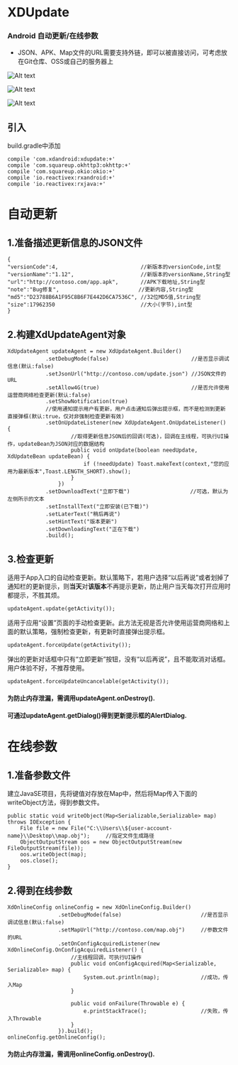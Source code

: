 # XDUpdate
### Android 自动更新/在线参数

- JSON、APK、Map文件的URL需要支持外链，即可以被直接访问，可考虑放在Git仓库、OSS或自己的服务器上

![Alt text](https://raw.githubusercontent.com/xingda920813/XDUpdate/master/Screenshot_notification.png)

![Alt text](https://raw.githubusercontent.com/xingda920813/XDUpdate/master/Screenshot_dialog.png)

![Alt text](https://raw.githubusercontent.com/xingda920813/XDUpdate/master/Screenshot_downloading.png)

## 引入

build.gradle中添加

	compile 'com.xdandroid:xdupdate:+'
    compile 'com.squareup.okhttp3:okhttp:+'
    compile 'com.squareup.okio:okio:+'
    compile 'io.reactivex:rxandroid:+'
    compile 'io.reactivex:rxjava:+'
    
# 自动更新
## 1.准备描述更新信息的JSON文件
    {
    "versionCode":4,                          //新版本的versionCode,int型
    "versionName":"1.12",                     //新版本的versionName,String型
    "url":"http://contoso.com/app.apk",       //APK下载地址,String型
    "note":"Bug修复",                         //更新内容,String型
    "md5":"D23788B6A1F95C8B6F7E442D6CA7536C", //32位MD5值,String型
    "size":17962350                           //大小(字节),int型
    }

## 2.构建XdUpdateAgent对象
    XdUpdateAgent updateAgent = new XdUpdateAgent.Builder()
                .setDebugMode(false)                          //是否显示调试信息(默认:false)
                .setJsonUrl("http://contoso.com/update.json") //JSON文件的URL
                .setAllow4G(true)                             //是否允许使用运营商网络检查更新(默认:false)
                .setShowNotification(true)                    
                //使用通知提示用户有更新，用户点击通知后弹出提示框，而不是检测到更新直接弹框(默认:true，仅对非强制检查更新有效)
                .setOnUpdateListener(new XdUpdateAgent.OnUpdateListener() {
						//取得更新信息JSON后的回调(可选)，回调在主线程，可执行UI操作，updateBean为JSON对应的数据结构  
                        public void onUpdate(boolean needUpdate, XdUpdateBean updateBean) {
                            if (!needUpdate) Toast.makeText(context,"您的应用为最新版本",Toast.LENGTH_SHORT).show();
                        }
                    })
                .setDownloadText("立即下载")                   //可选，默认为左侧所示的文本
                .setInstallText("立即安装(已下载)")
                .setLaterText("稍后再说")
                .setHintText("版本更新")
                .setDownloadingText("正在下载")
                .build();

## 3.检查更新
适用于App入口的自动检查更新。默认策略下，若用户选择“以后再说”或者划掉了通知栏的更新提示，则**当天**对**该版本**不再提示更新，防止用户当天每次打开应用时都提示，不胜其烦。  

    updateAgent.update(getActivity()); 
    
适用于应用“设置”页面的手动检查更新。此方法无视是否允许使用运营商网络和上面的默认策略，强制检查更新，有更新时直接弹出提示框。     

    updateAgent.forceUpdate(getActivity());   

弹出的更新对话框中只有“立即更新”按钮，没有“以后再说”，且不能取消对话框。用户体验不好，不推荐使用。     

    updateAgent.forceUpdateUncancelable(getActivity());   

#### 为防止内存泄漏，需调用updateAgent.onDestroy().

#### 可通过updateAgent.getDialog()得到更新提示框的AlertDialog.

# 在线参数
## 1.准备参数文件
建立JavaSE项目，先将键值对存放在Map中，然后将Map传入下面的writeObject方法，得到参数文件。

    public static void writeObject(Map<Serializable,Serializable> map) throws IOException {
        File file = new File("C:\\Users\\${user-account-name}\\Desktop\\map.obj");     //指定文件生成路径
        ObjectOutputStream oos = new ObjectOutputStream(new FileOutputStream(file));
        oos.writeObject(map);
        oos.close();
    }

## 2.得到在线参数
    XdOnlineConfig onlineConfig = new XdOnlineConfig.Builder()
                    .setDebugMode(false)                         //是否显示调试信息(默认:false)
                    .setMapUrl("http://contoso.com/map.obj")     //参数文件的URL
                    .setOnConfigAcquiredListener(new XdOnlineConfig.OnConfigAcquiredListener() {
						//主线程回调，可执行UI操作
                        public void onConfigAcquired(Map<Serializable, Serializable> map) {     
                            System.out.println(map);             //成功，传入Map
                        }

                        public void onFailure(Throwable e) {
                            e.printStackTrace();                 //失败，传入Throwable
                        }                           
                    }).build();
    onlineConfig.getOnlineConfig();

#### 为防止内存泄漏，需调用onlineConfig.onDestroy().
